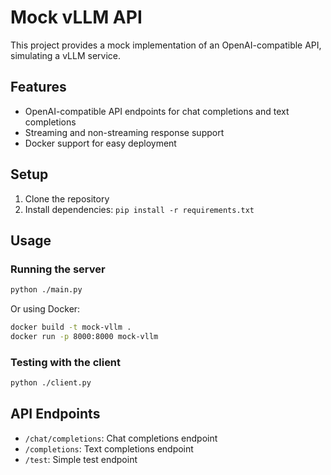 # Mock vLLM API

This project provides a mock implementation of an OpenAI-compatible API, simulating a vLLM service.

## Features

- OpenAI-compatible API endpoints for chat completions and text completions
- Streaming and non-streaming response support
- Docker support for easy deployment

## Setup

1. Clone the repository
2. Install dependencies: `pip install -r requirements.txt`

## Usage

### Running the server

```bash
python ./main.py
```

Or using Docker:

```bash
docker build -t mock-vllm .
docker run -p 8000:8000 mock-vllm
```

### Testing with the client

```bash
python ./client.py
```

## API Endpoints

- `/chat/completions`: Chat completions endpoint
- `/completions`: Text completions endpoint
- `/test`: Simple test endpoint
